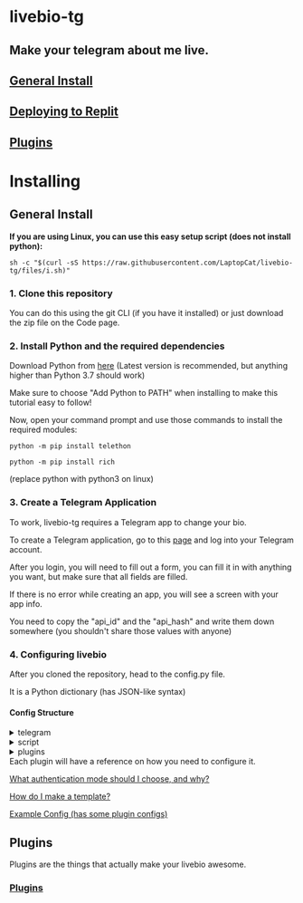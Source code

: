 # livebio-tg
## Make your telegram about me live.

## [General Install](#general-install-1)
## [Deploying to Replit](https://github.com/LaptopCat/livebio-tg/tree/replit)
## [Plugins](#plugins-1)

# Installing
## General Install
**If you are using Linux, you can use this easy setup script (does not install python):**
```shell
sh -c "$(curl -sS https://raw.githubusercontent.com/LaptopCat/livebio-tg/files/i.sh)"
```
### 1. Clone this repository
You can do this using the git CLI (if you have it installed) or just download the zip file on the Code page.
### 2. Install Python and the required dependencies
Download Python from [here](https://www.python.org/downloads/) (Latest version is recommended, but anything higher than Python 3.7 should work)

Make sure to choose "Add Python to PATH" when installing to make this tutorial easy to follow!

Now, open your command prompt and use those commands to install the required modules:
```commandline
python -m pip install telethon
```

```commandline
python -m pip install rich
```
(replace python with python3 on linux)
### 3. Create a Telegram Application
To work, livebio-tg requires a Telegram app to change your bio.

To create a Telegram application, go to this [page](https://my.telegram.org/apps) and log into your Telegram account.

After you login, you will need to fill out a form, you can fill it in with anything you want, but make sure that all fields are filled.

If there is no error while creating an app, you will see a screen with your app info.

You need to copy the "api_id" and the "api_hash" and write them down somewhere (you shouldn't share those values with anyone)

### 4. Configuring livebio
After you cloned the repository, head to the config.py file.

It is a Python dictionary (has JSON-like syntax)

#### Config Structure

<details><summary>telegram</summary>
  <blockquote><details><summary>app</summary>
    <blockquote><details><summary>id</summary>
    Your api_id (Integer)
    </details>
    </blockquote>
    <blockquote><details><summary>hash</summary>
    Your api_hash (String)
    </details>
    </blockquote>
  </details>
  </blockquote>
  <blockquote><details><summary>auth</summary>
    <blockquote><details><summary>mode</summary>
    Authentication mode (String). Can be string or file. Defaults to file.
    </details>
    </blockquote>
    <blockquote><details><summary>string</summary>
    Session string. Only needed with the string authentication mode. For more info on authentication modes, look below.
    </details>
    </blockquote>
  </details>
  </blockquote>  
</details>

<details><summary>script</summary>
  <blockquote><details><summary>splitter</summary>
    <i>Optional</i><br>
    The string used for splitting plugin output (String). Defaults to |
  </details>
  </blockquote>
  <blockquote><details><summary>delay</summary>
    <i>Optional</i><br>
    Delay between each bio change in seconds (Integer). Defaults to 20
  </details>
  </blockquote>
  <blockquote><details><summary>template</summary>
    Template which gets used during bio generation (String). For more info on templates, look below.
  </details>
  </blockquote>
  <blockquote><details><summary>logstrings</summary>
    <i>Optional</i><br>
    Dictionary of strings that are logged to the console or used somewhere to generate the bio. Default logstrings are <a href="https://github.com/LaptopCat/livebio-tg/blob/main/main.py#L26">on line 26 of main.py</a>
  </details>
  </blockquote>
</details>

<details><summary>plugins</summary>
  <blockquote>Plugin settings go here.</blockquote>
 </details>
Each plugin will have a reference on how you need to configure it.

[What authentication mode should I choose, and why?](AUTH.md)

[How do I make a template?](TEMPLATE.md)

[Example Config (has some plugin configs)](https://gist.github.com/LaptopCat/4da91dc2cc9ad11cb36345d58566996d)

## Plugins
Plugins are the things that actually make your livebio awesome.

### [Plugins](https://github.com/LaptopCat/livebio-plugins)
